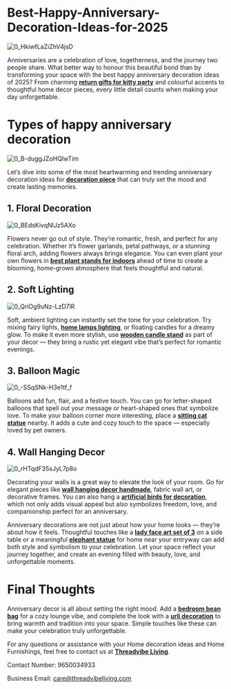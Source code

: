 # Best-Happy-Anniversary-Decoration-Ideas-for-2025
![0_HkiwfLaZiZhV4jsD](https://github.com/user-attachments/assets/18a4784b-c7e1-4586-bc7f-e743938e5e6f)

Anniversaries are a celebration of love, togetherness, and the journey two people share. What better way to honour this beautiful bond than by transforming your space with the best happy anniversary decoration ideas of 2025? From charming **[return gifts for kitty party](https://threadvibeliving.com/collections/gifting)** and colourful accents to thoughtful home decor pieces, every little detail counts when making your day unforgettable.

# Types of happy anniversary decoration
![0_B-duggJZoHQlwTim](https://github.com/user-attachments/assets/aa36252a-63e4-42e9-913f-25c485445df1)

Let’s dive into some of the most heartwarming and trending anniversary decoration ideas for **[decoration piece](https://threadvibeliving.com/collections/home-decor)** that can truly set the mood and create lasting memories.

## 1. Floral Decoration
![0_BEdsKivqNlJz5AXo](https://github.com/user-attachments/assets/3be72b2e-7f79-4521-bc68-a94abbe18cf2)

Flowers never go out of style. They’re romantic, fresh, and perfect for any celebration. Whether it’s flower garlands, petal pathways, or a stunning floral arch, adding flowers always brings elegance. You can even plant your own flowers in **[best plant stands for indoors](https://threadvibeliving.com/collections/planters)** ahead of time to create a blooming, home-grown atmosphere that feels thoughtful and natural.

## 2. Soft Lighting
![0_QriOg9uNz-LzD7lR](https://github.com/user-attachments/assets/d05a86c7-4aaf-4f60-ba62-2e00fd134552)

Soft, ambient lighting can instantly set the tone for your celebration. Try mixing fairy lights, **[home lamps lighting](https://threadvibeliving.com/collections/lamps)**, or floating candles for a dreamy glow. To make it even more stylish, use **[wooden candle stand](https://threadvibeliving.com/products/handcrafted-wooden-candle-holder-stand-set-of-3)** as part of your decor — they bring a rustic yet elegant vibe that’s perfect for romantic evenings.

## 3. Balloon Magic
![0_-SSqSNk-H3e1tf_f](https://github.com/user-attachments/assets/55e55017-551c-4cbb-9fb9-ad2c1b2d51a8)

Balloons add fun, flair, and a festive touch. You can go for letter-shaped balloons that spell out your message or heart-shaped ones that symbolize love. To make your balloon corner more interesting, place a **[sitting cat statue](https://threadvibeliving.com/products/sitting-cat-faceted-sculpture-height-27-cm)** nearby. It adds a cute and cozy touch to the space — especially loved by pet owners.

## 4. Wall Hanging Decor
![0_rHTqdF35sJyL7p8o](https://github.com/user-attachments/assets/315dc69d-db9a-493f-b548-fbd72c3ecb05)

Decorating your walls is a great way to elevate the look of your room. Go for elegant pieces like **[wall hanging decor handmade](https://threadvibeliving.com/collections/wall-hangings)**, fabric wall art, or decorative frames. You can also hang a **[artificial birds for decoration](https://threadvibeliving.com/products/resin-flying-birds-wall-hanging-in-horizon-blue-set-of-5?_pos=6&_sid=96c486ed8&_ss=r)**, which not only adds visual appeal but also symbolizes freedom, love, and companionship perfect for an anniversary.

Anniversary decorations are not just about how your home looks — they’re about how it feels. Thoughtful touches like a **[lady face art set of 3](https://threadvibeliving.com/products/abstract-lady-face-hand-on-eye-sculpture-office-home-decor-height-22-cm)** on a side table or a meaningful **[elephant statue](https://threadvibeliving.com/products/black-set-of-3-geometric-elephants-statue-figurine-for-home-decor?srsltid=AfmBOorVd8X_qyiUyjHgFgYHuwGvELCs1MGAFQFG5fx7vlFlGlh1XhJu)** for home near your entryway can add both style and symbolism to your celebration. Let your space reflect your journey together, and create an evening filled with beauty, love, and unforgettable moments.

# Final Thoughts
Anniversary decor is all about setting the right mood. Add a **[bedroom bean bag](https://threadvibeliving.com/collections/bean-bag)** for a cozy lounge vibe, and complete the look with a **[urli decoration](https://threadvibeliving.com/collections/festive-collection)** to bring warmth and tradition into your space. Simple touches like these can make your celebration truly unforgettable.

For any questions or assistance with your Home decoration ideas and Home Furnishings, feel free to contact us at **[Threadvibe Living](https://threadvibeliving.com/)**.

Contact Number: 9650034933

Business Email: care@threadvibeliving.com
